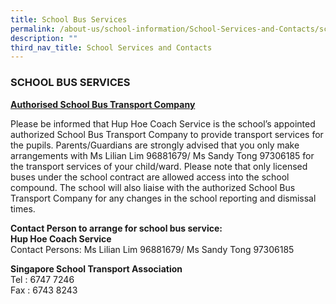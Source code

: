 ```yaml
---
title: School Bus Services
permalink: /about-us/school-information/School-Services-and-Contacts/school-bus-services
description: ""
third_nav_title: School Services and Contacts
---
```

### SCHOOL BUS SERVICES

**<u>Authorised School Bus Transport Company</u>**

Please be informed that Hup Hoe Coach Service is the school’s appointed authorized School Bus Transport Company to provide transport services for the pupils. Parents/Guardians are strongly advised that you only make arrangements with Ms Lilian Lim 96881679/ Ms Sandy Tong 97306185 for the transport services of your child/ward. Please note that only licensed buses under the school contract are allowed access into the school compound. The school will also liaise with the authorized School Bus Transport Company for any changes in the school reporting and dismissal times.

**Contact Person to arrange for school bus service:**        <br>
**Hup Hoe Coach Service**   <br>
Contact Persons: Ms Lilian Lim 96881679/ Ms Sandy Tong 97306185
 
**Singapore School Transport Association**  <br>
Tel : 6747 7246  <br> 
Fax : 6743 8243